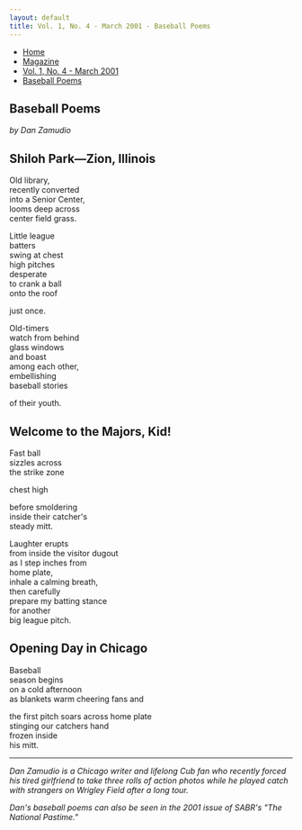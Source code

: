 ```yaml
---
layout: default
title: Vol. 1, No. 4 - March 2001 - Baseball Poems
---
```

<nav class="breadcrumb" aria-label="breadcrumbs">
  <ul>
    <li><a href="{{ site.url }}{{ site.baseurl }}">Home</a></li>
    <li><a href="../magazine-home.html">Magazine</a></li>
    <li><a href="bi_vol_1_no_4_home.html">Vol. 1, No. 4 - March 2001</a></li>
    <li class="is-active"><a href="#" aria-current="page">Baseball Poems</a></li>
  </ul>
</nav>

<section class="storycontent">
  <h1>Baseball Poems</h1>
  <p><em>by Dan Zamudio</em></p>

  <h2>Shiloh Park&mdash;Zion, Illinois</h2>

  <p>
    Old library,<br />
    recently converted<br />
    into a Senior Center,<br />
    looms deep across<br />
    center field grass.
  </p>

  <p>
    Little league<br />
    batters<br />
    swing at chest<br />
    high pitches<br />
    desperate<br />
    to crank a ball<br />
    onto the roof
  </p>

  <p>
    just once.
  </p>

  <p>
    Old-timers<br />
    watch from behind<br />
    glass windows<br />
    and boast<br />
    among each other,<br />
    embellishing<br />
    baseball stories
  </p>

  <p>
    of their youth.
  </p>

  <h2>Welcome to the Majors, Kid!</h2>

  <p>
    Fast ball<br />
    sizzles across<br />
    the strike zone
  </p>

  <p>
    chest high
  </p>

  <p>
    before smoldering<br />
    inside their catcher's<br />
    steady mitt.
  </p>

  <p>
    Laughter erupts<br />
    from inside the visitor dugout<br />
    as I step inches from<br />
    home plate,<br />
    inhale a calming breath,<br />
    then carefully<br />
    prepare my batting stance<br />
    for another<br />
    big league pitch.
  </p>

  <h2>Opening Day in Chicago</h2>

  <p>
    Baseball<br />
    season begins<br />
    on a cold afternoon<br />
    as blankets warm cheering fans and
  </p>

  <p>
    the first pitch soars across home plate<br />
    stinging our catchers hand<br />
    frozen inside<br />
    his mitt.
  </p>

  <hr />

  <p>
    <em>Dan Zamudio is a Chicago writer and lifelong Cub fan who recently forced his tired girlfriend to take three
    rolls of action photos while he played catch with strangers on Wrigley Field after a long tour.</em>
  </p>

  <p>
    <em>Dan's baseball poems can also be seen in the 2001 issue of SABR's "The National Pastime."</em>
  </p>

</section>
